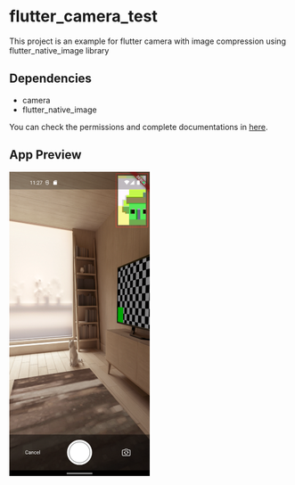 # flutter_camera_test

This project is an example for flutter camera with image compression using flutter_native_image library

## Dependencies
<ul>
    <li>camera</li>
    <li>flutter_native_image</li>
</ul>

You can check the permissions and complete documentations in <a href='https://pub.dev/packages/camera'>here</a>.

## App Preview
<img src="https://raw.githubusercontent.com/heathscliff334/flutter_camera_with_compression/master/screenshots/screenshot_1.png" width="50%">

